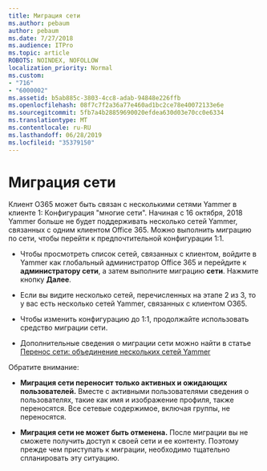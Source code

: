 ```yaml
---
title: Миграция сети
ms.author: pebaum
author: pebaum
ms.date: 7/27/2018
ms.audience: ITPro
ms.topic: article
ROBOTS: NOINDEX, NOFOLLOW
localization_priority: Normal
ms.custom:
- "716"
- "6000002"
ms.assetid: b5ab885c-3803-4cc8-adab-94848e226ffb
ms.openlocfilehash: 08f7c7f2a36a77e460ad1bc2ce78e40072133e6e
ms.sourcegitcommit: 5fb7a4b28859690020efdea630d03e70cc0e6334
ms.translationtype: MT
ms.contentlocale: ru-RU
ms.lasthandoff: 06/28/2019
ms.locfileid: "35379150"
---
```

# <a name="network-migration"></a>Миграция сети

Клиент O365 может быть связан с несколькими сетями Yammer в клиенте 1: Конфигурация "многие сети". Начиная с 16 октября, 2018 Yammer больше не будет поддерживать несколько сетей Yammer, связанных с одним клиентом Office 365. Можно выполнить миграцию по сети, чтобы перейти к предпочтительной конфигурации 1:1.
  
- Чтобы просмотреть список сетей, связанных с клиентом, войдите в Yammer как глобальный администратор Office 365 и перейдите к **администратору сети**, а затем выполните миграцию **сети**. Нажмите кнопку **Далее**.

- Если вы видите несколько сетей, перечисленных на этапе 2 из 3, то у вас есть несколько сетей Yammer, связанных с клиентом O365.

- Чтобы изменить конфигурацию до 1:1, продолжайте использовать средство миграции сети.

- Дополнительные сведения о миграции сети можно найти в статье [Перенос сети: объединение нескольких сетей Yammer](https://support.office.com/article/a22c1b20-9231-4ce2-a916-392b1056d002)

Обратите внимание:
  
- **Миграция сети переносит только активных и ожидающих пользователей.** Вместе с активными пользователями сведения о пользователях, такие как имя и изображение профиля, также переносятся. Все сетевые содержимое, включая группы, не переносятся.

- **Миграция сети не может быть отменена.** После миграции вы не сможете получить доступ к своей сети и ее контенту. Поэтому прежде чем приступать к миграции, необходимо тщательно спланировать эту ситуацию.
